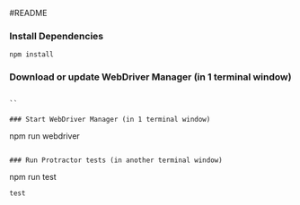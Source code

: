 #README

### Install Dependencies

```
npm install
```

### Download or update WebDriver Manager (in 1 terminal window)

```

``

### Start WebDriver Manager (in 1 terminal window)

```
npm run webdriver

```

### Run Protractor tests (in another terminal window)

```
npm run test
```
test
